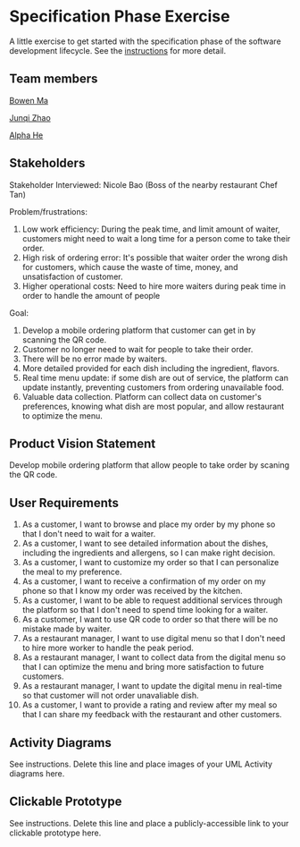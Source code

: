 # Specification Phase Exercise

A little exercise to get started with the specification phase of the software development lifecycle. See the [instructions](instructions.md) for more detail.

## Team members

[Bowen Ma](https://github.com/mabowen1013)

[Junqi Zhao](https://github.com/JunqiZhao888)

[Alpha He](bilibili.com)

## Stakeholders
Stakeholder Interviewed: Nicole Bao (Boss of the nearby restaurant Chef Tan)

Problem/frustrations:

1. Low work efficiency: During the peak time, and limit amount of waiter, customers might need to wait a long time for a person come to take their order.
2. High risk of ordering error: It's possible that waiter order the wrong dish for customers, which cause the waste of time, money, and unsatisfaction of customer. 
3. Higher operational costs: Need to hire more waiters during peak time in order to handle the amount of people

Goal:

1. Develop a mobile ordering platform that customer can get in by scanning the QR code. 
2. Customer no longer need to wait for people to take their order.
3. There will be no error made by waiters.
4. More detailed provided for each dish including the ingredient, flavors.
5. Real time menu update: if some dish are out of service, the platform can update instantly, preventing customers from ordering unavailable food.
6. Valuable data collection. Platform can collect data on customer's preferences, knowing what dish are most popular, and allow restaurant to optimize the menu.  


## Product Vision Statement

Develop mobile ordering platform that allow people to take order by scaning the QR code.

## User Requirements

1. As a customer, I want to browse and place my order by my phone so that I don't need to wait for a waiter.
2. As a customer, I want to see detailed information about the dishes, including the ingredients and allergens, so I can make right decision.
3. As a customer, I want to customize my order so that I can personalize the meal to my preference.
4. As a customer, I want to receive a confirmation of my order on my phone so that I know my order was received by the kitchen.
5. As a customer, I want to be able to request additional services through the platform so that I don't need to spend time looking for a waiter.
6. As a customer, I want to use QR code to order so that there will be no mistake made by waiter. 
7. As a restaurant manager, I want to use digital menu so that I don't need to hire more worker to handle the peak period.
8. As a restaurant manager, I want to collect data from the digital menu so that I can optimize the menu and bring more satisfaction to future customers.
9. As a restaurant manager, I want to update the digital menu in real-time so that customer will not order unavaliable dish.
10. As a customer, I want to provide a rating and review after my meal so that I can share my feedback with the restaurant and other customers.

## Activity Diagrams

See instructions. Delete this line and place images of your UML Activity diagrams here.

## Clickable Prototype

See instructions. Delete this line and place a publicly-accessible link to your clickable prototype here.
